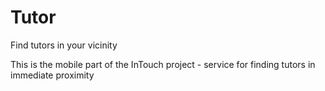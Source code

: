 # Tutor

Find tutors in your vicinity

This is the mobile part of the InTouch project - service for finding tutors in immediate proximity
